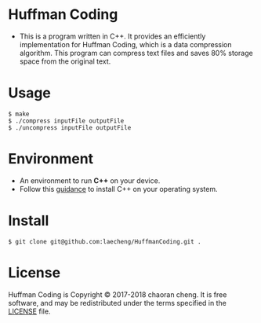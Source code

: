   
# Huffman Coding
  - This is a program written in C++. It provides an efficiently implementation for Huffman Coding, which is a data compression algorithm. This program can compress text files and saves 80% storage space from the original text.


# Usage
```
$ make
$ ./compress inputFile outputFile
$ ./uncompress inputFile outputFile
```

# Environment
  - An environment to run **C++** on your device.
  - Follow this [guidance](https://gcc.gnu.org/install/) to install C++ on your operating system.

# Install
```
$ git clone git@github.com:laecheng/HuffmanCoding.git .
```

# License
Huffman Coding is Copyright © 2017-2018 chaoran cheng. It is free software, and may be redistributed under the terms specified in the [LICENSE](https://github.com/laecheng/HuffmanCoding/blob/master/LICENSE) file.

